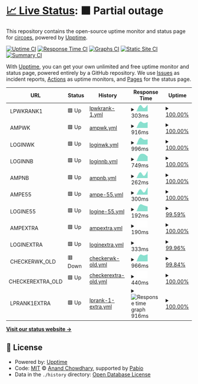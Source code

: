# [📈 Live Status](https://circoes.github.io/status-monitor): <!--live status--> **🟧 Partial outage**

This repository contains the open-source uptime monitor and status page for [circoes](https://circoes.github.io/status-monitor), powered by [Upptime](https://github.com/upptime/upptime).

[![Uptime CI](https://github.com/circoes/status-monitor/workflows/Uptime%20CI/badge.svg)](https://github.com/circoes/status-monitor/actions?query=workflow%3A%22Uptime+CI%22)
[![Response Time CI](https://github.com/circoes/status-monitor/workflows/Response%20Time%20CI/badge.svg)](https://github.com/circoes/status-monitor/actions?query=workflow%3A%22Response+Time+CI%22)
[![Graphs CI](https://github.com/circoes/status-monitor/workflows/Graphs%20CI/badge.svg)](https://github.com/circoes/status-monitor/actions?query=workflow%3A%22Graphs+CI%22)
[![Static Site CI](https://github.com/circoes/status-monitor/workflows/Static%20Site%20CI/badge.svg)](https://github.com/circoes/status-monitor/actions?query=workflow%3A%22Static+Site+CI%22)
[![Summary CI](https://github.com/circoes/status-monitor/workflows/Summary%20CI/badge.svg)](https://github.com/circoes/status-monitor/actions?query=workflow%3A%22Summary+CI%22)

With [Upptime](https://upptime.js.org), you can get your own unlimited and free uptime monitor and status page, powered entirely by a GitHub repository. We use [Issues](https://github.com/circoes/status-monitor/issues) as incident reports, [Actions](https://github.com/circoes/status-monitor/actions) as uptime monitors, and [Pages](https://circoes.github.io/status-monitor) for the status page.

<!--start: status pages-->
<!-- This summary is generated by Upptime (https://github.com/upptime/upptime) -->
<!-- Do not edit this manually, your changes will be overwritten -->
<!-- prettier-ignore -->
| URL | Status | History | Response Time | Uptime |
| --- | ------ | ------- | ------------- | ------ |
| <img alt="" src="https://icons.duckduckgo.com/ip3/null.ico" height="13"> LPWKRANK1 | 🟩 Up | [lpwkrank-1.yml](https://github.com/circoes/status-monitor/commits/HEAD/history/lpwkrank-1.yml) | <details><summary><img alt="Response time graph" src="./graphs/lpwkrank-1/response-time-week.png" height="20"> 303ms</summary><br><a href="https://circoes.github.io/status-monitor/history/lpwkrank-1"><img alt="Response time 303" src="https://img.shields.io/endpoint?url=https%3A%2F%2Fraw.githubusercontent.com%2Fcircoes%2Fstatus-monitor%2FHEAD%2Fapi%2Flpwkrank-1%2Fresponse-time.json"></a><br><a href="https://circoes.github.io/status-monitor/history/lpwkrank-1"><img alt="24-hour response time 393" src="https://img.shields.io/endpoint?url=https%3A%2F%2Fraw.githubusercontent.com%2Fcircoes%2Fstatus-monitor%2FHEAD%2Fapi%2Flpwkrank-1%2Fresponse-time-day.json"></a><br><a href="https://circoes.github.io/status-monitor/history/lpwkrank-1"><img alt="7-day response time 303" src="https://img.shields.io/endpoint?url=https%3A%2F%2Fraw.githubusercontent.com%2Fcircoes%2Fstatus-monitor%2FHEAD%2Fapi%2Flpwkrank-1%2Fresponse-time-week.json"></a><br><a href="https://circoes.github.io/status-monitor/history/lpwkrank-1"><img alt="30-day response time 303" src="https://img.shields.io/endpoint?url=https%3A%2F%2Fraw.githubusercontent.com%2Fcircoes%2Fstatus-monitor%2FHEAD%2Fapi%2Flpwkrank-1%2Fresponse-time-month.json"></a><br><a href="https://circoes.github.io/status-monitor/history/lpwkrank-1"><img alt="1-year response time 303" src="https://img.shields.io/endpoint?url=https%3A%2F%2Fraw.githubusercontent.com%2Fcircoes%2Fstatus-monitor%2FHEAD%2Fapi%2Flpwkrank-1%2Fresponse-time-year.json"></a></details> | <details><summary><a href="https://circoes.github.io/status-monitor/history/lpwkrank-1">100.00%</a></summary><a href="https://circoes.github.io/status-monitor/history/lpwkrank-1"><img alt="All-time uptime 100.00%" src="https://img.shields.io/endpoint?url=https%3A%2F%2Fraw.githubusercontent.com%2Fcircoes%2Fstatus-monitor%2FHEAD%2Fapi%2Flpwkrank-1%2Fuptime.json"></a><br><a href="https://circoes.github.io/status-monitor/history/lpwkrank-1"><img alt="24-hour uptime 100.00%" src="https://img.shields.io/endpoint?url=https%3A%2F%2Fraw.githubusercontent.com%2Fcircoes%2Fstatus-monitor%2FHEAD%2Fapi%2Flpwkrank-1%2Fuptime-day.json"></a><br><a href="https://circoes.github.io/status-monitor/history/lpwkrank-1"><img alt="7-day uptime 100.00%" src="https://img.shields.io/endpoint?url=https%3A%2F%2Fraw.githubusercontent.com%2Fcircoes%2Fstatus-monitor%2FHEAD%2Fapi%2Flpwkrank-1%2Fuptime-week.json"></a><br><a href="https://circoes.github.io/status-monitor/history/lpwkrank-1"><img alt="30-day uptime 100.00%" src="https://img.shields.io/endpoint?url=https%3A%2F%2Fraw.githubusercontent.com%2Fcircoes%2Fstatus-monitor%2FHEAD%2Fapi%2Flpwkrank-1%2Fuptime-month.json"></a><br><a href="https://circoes.github.io/status-monitor/history/lpwkrank-1"><img alt="1-year uptime 100.00%" src="https://img.shields.io/endpoint?url=https%3A%2F%2Fraw.githubusercontent.com%2Fcircoes%2Fstatus-monitor%2FHEAD%2Fapi%2Flpwkrank-1%2Fuptime-year.json"></a></details>
| <img alt="" src="https://icons.duckduckgo.com/ip3/null.ico" height="13"> AMPWK | 🟩 Up | [ampwk.yml](https://github.com/circoes/status-monitor/commits/HEAD/history/ampwk.yml) | <details><summary><img alt="Response time graph" src="./graphs/ampwk/response-time-week.png" height="20"> 916ms</summary><br><a href="https://circoes.github.io/status-monitor/history/ampwk"><img alt="Response time 916" src="https://img.shields.io/endpoint?url=https%3A%2F%2Fraw.githubusercontent.com%2Fcircoes%2Fstatus-monitor%2FHEAD%2Fapi%2Fampwk%2Fresponse-time.json"></a><br><a href="https://circoes.github.io/status-monitor/history/ampwk"><img alt="24-hour response time 1077" src="https://img.shields.io/endpoint?url=https%3A%2F%2Fraw.githubusercontent.com%2Fcircoes%2Fstatus-monitor%2FHEAD%2Fapi%2Fampwk%2Fresponse-time-day.json"></a><br><a href="https://circoes.github.io/status-monitor/history/ampwk"><img alt="7-day response time 916" src="https://img.shields.io/endpoint?url=https%3A%2F%2Fraw.githubusercontent.com%2Fcircoes%2Fstatus-monitor%2FHEAD%2Fapi%2Fampwk%2Fresponse-time-week.json"></a><br><a href="https://circoes.github.io/status-monitor/history/ampwk"><img alt="30-day response time 916" src="https://img.shields.io/endpoint?url=https%3A%2F%2Fraw.githubusercontent.com%2Fcircoes%2Fstatus-monitor%2FHEAD%2Fapi%2Fampwk%2Fresponse-time-month.json"></a><br><a href="https://circoes.github.io/status-monitor/history/ampwk"><img alt="1-year response time 916" src="https://img.shields.io/endpoint?url=https%3A%2F%2Fraw.githubusercontent.com%2Fcircoes%2Fstatus-monitor%2FHEAD%2Fapi%2Fampwk%2Fresponse-time-year.json"></a></details> | <details><summary><a href="https://circoes.github.io/status-monitor/history/ampwk">100.00%</a></summary><a href="https://circoes.github.io/status-monitor/history/ampwk"><img alt="All-time uptime 100.00%" src="https://img.shields.io/endpoint?url=https%3A%2F%2Fraw.githubusercontent.com%2Fcircoes%2Fstatus-monitor%2FHEAD%2Fapi%2Fampwk%2Fuptime.json"></a><br><a href="https://circoes.github.io/status-monitor/history/ampwk"><img alt="24-hour uptime 100.00%" src="https://img.shields.io/endpoint?url=https%3A%2F%2Fraw.githubusercontent.com%2Fcircoes%2Fstatus-monitor%2FHEAD%2Fapi%2Fampwk%2Fuptime-day.json"></a><br><a href="https://circoes.github.io/status-monitor/history/ampwk"><img alt="7-day uptime 100.00%" src="https://img.shields.io/endpoint?url=https%3A%2F%2Fraw.githubusercontent.com%2Fcircoes%2Fstatus-monitor%2FHEAD%2Fapi%2Fampwk%2Fuptime-week.json"></a><br><a href="https://circoes.github.io/status-monitor/history/ampwk"><img alt="30-day uptime 100.00%" src="https://img.shields.io/endpoint?url=https%3A%2F%2Fraw.githubusercontent.com%2Fcircoes%2Fstatus-monitor%2FHEAD%2Fapi%2Fampwk%2Fuptime-month.json"></a><br><a href="https://circoes.github.io/status-monitor/history/ampwk"><img alt="1-year uptime 100.00%" src="https://img.shields.io/endpoint?url=https%3A%2F%2Fraw.githubusercontent.com%2Fcircoes%2Fstatus-monitor%2FHEAD%2Fapi%2Fampwk%2Fuptime-year.json"></a></details>
| <img alt="" src="https://icons.duckduckgo.com/ip3/null.ico" height="13"> LOGINWK | 🟩 Up | [loginwk.yml](https://github.com/circoes/status-monitor/commits/HEAD/history/loginwk.yml) | <details><summary><img alt="Response time graph" src="./graphs/loginwk/response-time-week.png" height="20"> 996ms</summary><br><a href="https://circoes.github.io/status-monitor/history/loginwk"><img alt="Response time 996" src="https://img.shields.io/endpoint?url=https%3A%2F%2Fraw.githubusercontent.com%2Fcircoes%2Fstatus-monitor%2FHEAD%2Fapi%2Floginwk%2Fresponse-time.json"></a><br><a href="https://circoes.github.io/status-monitor/history/loginwk"><img alt="24-hour response time 981" src="https://img.shields.io/endpoint?url=https%3A%2F%2Fraw.githubusercontent.com%2Fcircoes%2Fstatus-monitor%2FHEAD%2Fapi%2Floginwk%2Fresponse-time-day.json"></a><br><a href="https://circoes.github.io/status-monitor/history/loginwk"><img alt="7-day response time 996" src="https://img.shields.io/endpoint?url=https%3A%2F%2Fraw.githubusercontent.com%2Fcircoes%2Fstatus-monitor%2FHEAD%2Fapi%2Floginwk%2Fresponse-time-week.json"></a><br><a href="https://circoes.github.io/status-monitor/history/loginwk"><img alt="30-day response time 996" src="https://img.shields.io/endpoint?url=https%3A%2F%2Fraw.githubusercontent.com%2Fcircoes%2Fstatus-monitor%2FHEAD%2Fapi%2Floginwk%2Fresponse-time-month.json"></a><br><a href="https://circoes.github.io/status-monitor/history/loginwk"><img alt="1-year response time 996" src="https://img.shields.io/endpoint?url=https%3A%2F%2Fraw.githubusercontent.com%2Fcircoes%2Fstatus-monitor%2FHEAD%2Fapi%2Floginwk%2Fresponse-time-year.json"></a></details> | <details><summary><a href="https://circoes.github.io/status-monitor/history/loginwk">100.00%</a></summary><a href="https://circoes.github.io/status-monitor/history/loginwk"><img alt="All-time uptime 100.00%" src="https://img.shields.io/endpoint?url=https%3A%2F%2Fraw.githubusercontent.com%2Fcircoes%2Fstatus-monitor%2FHEAD%2Fapi%2Floginwk%2Fuptime.json"></a><br><a href="https://circoes.github.io/status-monitor/history/loginwk"><img alt="24-hour uptime 100.00%" src="https://img.shields.io/endpoint?url=https%3A%2F%2Fraw.githubusercontent.com%2Fcircoes%2Fstatus-monitor%2FHEAD%2Fapi%2Floginwk%2Fuptime-day.json"></a><br><a href="https://circoes.github.io/status-monitor/history/loginwk"><img alt="7-day uptime 100.00%" src="https://img.shields.io/endpoint?url=https%3A%2F%2Fraw.githubusercontent.com%2Fcircoes%2Fstatus-monitor%2FHEAD%2Fapi%2Floginwk%2Fuptime-week.json"></a><br><a href="https://circoes.github.io/status-monitor/history/loginwk"><img alt="30-day uptime 100.00%" src="https://img.shields.io/endpoint?url=https%3A%2F%2Fraw.githubusercontent.com%2Fcircoes%2Fstatus-monitor%2FHEAD%2Fapi%2Floginwk%2Fuptime-month.json"></a><br><a href="https://circoes.github.io/status-monitor/history/loginwk"><img alt="1-year uptime 100.00%" src="https://img.shields.io/endpoint?url=https%3A%2F%2Fraw.githubusercontent.com%2Fcircoes%2Fstatus-monitor%2FHEAD%2Fapi%2Floginwk%2Fuptime-year.json"></a></details>
| <img alt="" src="https://icons.duckduckgo.com/ip3/null.ico" height="13"> LOGINNB | 🟩 Up | [loginnb.yml](https://github.com/circoes/status-monitor/commits/HEAD/history/loginnb.yml) | <details><summary><img alt="Response time graph" src="./graphs/loginnb/response-time-week.png" height="20"> 749ms</summary><br><a href="https://circoes.github.io/status-monitor/history/loginnb"><img alt="Response time 749" src="https://img.shields.io/endpoint?url=https%3A%2F%2Fraw.githubusercontent.com%2Fcircoes%2Fstatus-monitor%2FHEAD%2Fapi%2Floginnb%2Fresponse-time.json"></a><br><a href="https://circoes.github.io/status-monitor/history/loginnb"><img alt="24-hour response time 892" src="https://img.shields.io/endpoint?url=https%3A%2F%2Fraw.githubusercontent.com%2Fcircoes%2Fstatus-monitor%2FHEAD%2Fapi%2Floginnb%2Fresponse-time-day.json"></a><br><a href="https://circoes.github.io/status-monitor/history/loginnb"><img alt="7-day response time 749" src="https://img.shields.io/endpoint?url=https%3A%2F%2Fraw.githubusercontent.com%2Fcircoes%2Fstatus-monitor%2FHEAD%2Fapi%2Floginnb%2Fresponse-time-week.json"></a><br><a href="https://circoes.github.io/status-monitor/history/loginnb"><img alt="30-day response time 749" src="https://img.shields.io/endpoint?url=https%3A%2F%2Fraw.githubusercontent.com%2Fcircoes%2Fstatus-monitor%2FHEAD%2Fapi%2Floginnb%2Fresponse-time-month.json"></a><br><a href="https://circoes.github.io/status-monitor/history/loginnb"><img alt="1-year response time 749" src="https://img.shields.io/endpoint?url=https%3A%2F%2Fraw.githubusercontent.com%2Fcircoes%2Fstatus-monitor%2FHEAD%2Fapi%2Floginnb%2Fresponse-time-year.json"></a></details> | <details><summary><a href="https://circoes.github.io/status-monitor/history/loginnb">100.00%</a></summary><a href="https://circoes.github.io/status-monitor/history/loginnb"><img alt="All-time uptime 100.00%" src="https://img.shields.io/endpoint?url=https%3A%2F%2Fraw.githubusercontent.com%2Fcircoes%2Fstatus-monitor%2FHEAD%2Fapi%2Floginnb%2Fuptime.json"></a><br><a href="https://circoes.github.io/status-monitor/history/loginnb"><img alt="24-hour uptime 100.00%" src="https://img.shields.io/endpoint?url=https%3A%2F%2Fraw.githubusercontent.com%2Fcircoes%2Fstatus-monitor%2FHEAD%2Fapi%2Floginnb%2Fuptime-day.json"></a><br><a href="https://circoes.github.io/status-monitor/history/loginnb"><img alt="7-day uptime 100.00%" src="https://img.shields.io/endpoint?url=https%3A%2F%2Fraw.githubusercontent.com%2Fcircoes%2Fstatus-monitor%2FHEAD%2Fapi%2Floginnb%2Fuptime-week.json"></a><br><a href="https://circoes.github.io/status-monitor/history/loginnb"><img alt="30-day uptime 100.00%" src="https://img.shields.io/endpoint?url=https%3A%2F%2Fraw.githubusercontent.com%2Fcircoes%2Fstatus-monitor%2FHEAD%2Fapi%2Floginnb%2Fuptime-month.json"></a><br><a href="https://circoes.github.io/status-monitor/history/loginnb"><img alt="1-year uptime 100.00%" src="https://img.shields.io/endpoint?url=https%3A%2F%2Fraw.githubusercontent.com%2Fcircoes%2Fstatus-monitor%2FHEAD%2Fapi%2Floginnb%2Fuptime-year.json"></a></details>
| <img alt="" src="https://icons.duckduckgo.com/ip3/null.ico" height="13"> AMPNB | 🟩 Up | [ampnb.yml](https://github.com/circoes/status-monitor/commits/HEAD/history/ampnb.yml) | <details><summary><img alt="Response time graph" src="./graphs/ampnb/response-time-week.png" height="20"> 262ms</summary><br><a href="https://circoes.github.io/status-monitor/history/ampnb"><img alt="Response time 262" src="https://img.shields.io/endpoint?url=https%3A%2F%2Fraw.githubusercontent.com%2Fcircoes%2Fstatus-monitor%2FHEAD%2Fapi%2Fampnb%2Fresponse-time.json"></a><br><a href="https://circoes.github.io/status-monitor/history/ampnb"><img alt="24-hour response time 323" src="https://img.shields.io/endpoint?url=https%3A%2F%2Fraw.githubusercontent.com%2Fcircoes%2Fstatus-monitor%2FHEAD%2Fapi%2Fampnb%2Fresponse-time-day.json"></a><br><a href="https://circoes.github.io/status-monitor/history/ampnb"><img alt="7-day response time 262" src="https://img.shields.io/endpoint?url=https%3A%2F%2Fraw.githubusercontent.com%2Fcircoes%2Fstatus-monitor%2FHEAD%2Fapi%2Fampnb%2Fresponse-time-week.json"></a><br><a href="https://circoes.github.io/status-monitor/history/ampnb"><img alt="30-day response time 262" src="https://img.shields.io/endpoint?url=https%3A%2F%2Fraw.githubusercontent.com%2Fcircoes%2Fstatus-monitor%2FHEAD%2Fapi%2Fampnb%2Fresponse-time-month.json"></a><br><a href="https://circoes.github.io/status-monitor/history/ampnb"><img alt="1-year response time 262" src="https://img.shields.io/endpoint?url=https%3A%2F%2Fraw.githubusercontent.com%2Fcircoes%2Fstatus-monitor%2FHEAD%2Fapi%2Fampnb%2Fresponse-time-year.json"></a></details> | <details><summary><a href="https://circoes.github.io/status-monitor/history/ampnb">100.00%</a></summary><a href="https://circoes.github.io/status-monitor/history/ampnb"><img alt="All-time uptime 100.00%" src="https://img.shields.io/endpoint?url=https%3A%2F%2Fraw.githubusercontent.com%2Fcircoes%2Fstatus-monitor%2FHEAD%2Fapi%2Fampnb%2Fuptime.json"></a><br><a href="https://circoes.github.io/status-monitor/history/ampnb"><img alt="24-hour uptime 100.00%" src="https://img.shields.io/endpoint?url=https%3A%2F%2Fraw.githubusercontent.com%2Fcircoes%2Fstatus-monitor%2FHEAD%2Fapi%2Fampnb%2Fuptime-day.json"></a><br><a href="https://circoes.github.io/status-monitor/history/ampnb"><img alt="7-day uptime 100.00%" src="https://img.shields.io/endpoint?url=https%3A%2F%2Fraw.githubusercontent.com%2Fcircoes%2Fstatus-monitor%2FHEAD%2Fapi%2Fampnb%2Fuptime-week.json"></a><br><a href="https://circoes.github.io/status-monitor/history/ampnb"><img alt="30-day uptime 100.00%" src="https://img.shields.io/endpoint?url=https%3A%2F%2Fraw.githubusercontent.com%2Fcircoes%2Fstatus-monitor%2FHEAD%2Fapi%2Fampnb%2Fuptime-month.json"></a><br><a href="https://circoes.github.io/status-monitor/history/ampnb"><img alt="1-year uptime 100.00%" src="https://img.shields.io/endpoint?url=https%3A%2F%2Fraw.githubusercontent.com%2Fcircoes%2Fstatus-monitor%2FHEAD%2Fapi%2Fampnb%2Fuptime-year.json"></a></details>
| <img alt="" src="https://icons.duckduckgo.com/ip3/null.ico" height="13"> AMPE55 | 🟩 Up | [ampe-55.yml](https://github.com/circoes/status-monitor/commits/HEAD/history/ampe-55.yml) | <details><summary><img alt="Response time graph" src="./graphs/ampe-55/response-time-week.png" height="20"> 300ms</summary><br><a href="https://circoes.github.io/status-monitor/history/ampe-55"><img alt="Response time 300" src="https://img.shields.io/endpoint?url=https%3A%2F%2Fraw.githubusercontent.com%2Fcircoes%2Fstatus-monitor%2FHEAD%2Fapi%2Fampe-55%2Fresponse-time.json"></a><br><a href="https://circoes.github.io/status-monitor/history/ampe-55"><img alt="24-hour response time 396" src="https://img.shields.io/endpoint?url=https%3A%2F%2Fraw.githubusercontent.com%2Fcircoes%2Fstatus-monitor%2FHEAD%2Fapi%2Fampe-55%2Fresponse-time-day.json"></a><br><a href="https://circoes.github.io/status-monitor/history/ampe-55"><img alt="7-day response time 300" src="https://img.shields.io/endpoint?url=https%3A%2F%2Fraw.githubusercontent.com%2Fcircoes%2Fstatus-monitor%2FHEAD%2Fapi%2Fampe-55%2Fresponse-time-week.json"></a><br><a href="https://circoes.github.io/status-monitor/history/ampe-55"><img alt="30-day response time 300" src="https://img.shields.io/endpoint?url=https%3A%2F%2Fraw.githubusercontent.com%2Fcircoes%2Fstatus-monitor%2FHEAD%2Fapi%2Fampe-55%2Fresponse-time-month.json"></a><br><a href="https://circoes.github.io/status-monitor/history/ampe-55"><img alt="1-year response time 300" src="https://img.shields.io/endpoint?url=https%3A%2F%2Fraw.githubusercontent.com%2Fcircoes%2Fstatus-monitor%2FHEAD%2Fapi%2Fampe-55%2Fresponse-time-year.json"></a></details> | <details><summary><a href="https://circoes.github.io/status-monitor/history/ampe-55">100.00%</a></summary><a href="https://circoes.github.io/status-monitor/history/ampe-55"><img alt="All-time uptime 100.00%" src="https://img.shields.io/endpoint?url=https%3A%2F%2Fraw.githubusercontent.com%2Fcircoes%2Fstatus-monitor%2FHEAD%2Fapi%2Fampe-55%2Fuptime.json"></a><br><a href="https://circoes.github.io/status-monitor/history/ampe-55"><img alt="24-hour uptime 100.00%" src="https://img.shields.io/endpoint?url=https%3A%2F%2Fraw.githubusercontent.com%2Fcircoes%2Fstatus-monitor%2FHEAD%2Fapi%2Fampe-55%2Fuptime-day.json"></a><br><a href="https://circoes.github.io/status-monitor/history/ampe-55"><img alt="7-day uptime 100.00%" src="https://img.shields.io/endpoint?url=https%3A%2F%2Fraw.githubusercontent.com%2Fcircoes%2Fstatus-monitor%2FHEAD%2Fapi%2Fampe-55%2Fuptime-week.json"></a><br><a href="https://circoes.github.io/status-monitor/history/ampe-55"><img alt="30-day uptime 100.00%" src="https://img.shields.io/endpoint?url=https%3A%2F%2Fraw.githubusercontent.com%2Fcircoes%2Fstatus-monitor%2FHEAD%2Fapi%2Fampe-55%2Fuptime-month.json"></a><br><a href="https://circoes.github.io/status-monitor/history/ampe-55"><img alt="1-year uptime 100.00%" src="https://img.shields.io/endpoint?url=https%3A%2F%2Fraw.githubusercontent.com%2Fcircoes%2Fstatus-monitor%2FHEAD%2Fapi%2Fampe-55%2Fuptime-year.json"></a></details>
| <img alt="" src="https://icons.duckduckgo.com/ip3/null.ico" height="13"> LOGINE55 | 🟩 Up | [logine-55.yml](https://github.com/circoes/status-monitor/commits/HEAD/history/logine-55.yml) | <details><summary><img alt="Response time graph" src="./graphs/logine-55/response-time-week.png" height="20"> 192ms</summary><br><a href="https://circoes.github.io/status-monitor/history/logine-55"><img alt="Response time 192" src="https://img.shields.io/endpoint?url=https%3A%2F%2Fraw.githubusercontent.com%2Fcircoes%2Fstatus-monitor%2FHEAD%2Fapi%2Flogine-55%2Fresponse-time.json"></a><br><a href="https://circoes.github.io/status-monitor/history/logine-55"><img alt="24-hour response time 178" src="https://img.shields.io/endpoint?url=https%3A%2F%2Fraw.githubusercontent.com%2Fcircoes%2Fstatus-monitor%2FHEAD%2Fapi%2Flogine-55%2Fresponse-time-day.json"></a><br><a href="https://circoes.github.io/status-monitor/history/logine-55"><img alt="7-day response time 192" src="https://img.shields.io/endpoint?url=https%3A%2F%2Fraw.githubusercontent.com%2Fcircoes%2Fstatus-monitor%2FHEAD%2Fapi%2Flogine-55%2Fresponse-time-week.json"></a><br><a href="https://circoes.github.io/status-monitor/history/logine-55"><img alt="30-day response time 192" src="https://img.shields.io/endpoint?url=https%3A%2F%2Fraw.githubusercontent.com%2Fcircoes%2Fstatus-monitor%2FHEAD%2Fapi%2Flogine-55%2Fresponse-time-month.json"></a><br><a href="https://circoes.github.io/status-monitor/history/logine-55"><img alt="1-year response time 192" src="https://img.shields.io/endpoint?url=https%3A%2F%2Fraw.githubusercontent.com%2Fcircoes%2Fstatus-monitor%2FHEAD%2Fapi%2Flogine-55%2Fresponse-time-year.json"></a></details> | <details><summary><a href="https://circoes.github.io/status-monitor/history/logine-55">99.59%</a></summary><a href="https://circoes.github.io/status-monitor/history/logine-55"><img alt="All-time uptime 99.59%" src="https://img.shields.io/endpoint?url=https%3A%2F%2Fraw.githubusercontent.com%2Fcircoes%2Fstatus-monitor%2FHEAD%2Fapi%2Flogine-55%2Fuptime.json"></a><br><a href="https://circoes.github.io/status-monitor/history/logine-55"><img alt="24-hour uptime 100.00%" src="https://img.shields.io/endpoint?url=https%3A%2F%2Fraw.githubusercontent.com%2Fcircoes%2Fstatus-monitor%2FHEAD%2Fapi%2Flogine-55%2Fuptime-day.json"></a><br><a href="https://circoes.github.io/status-monitor/history/logine-55"><img alt="7-day uptime 99.59%" src="https://img.shields.io/endpoint?url=https%3A%2F%2Fraw.githubusercontent.com%2Fcircoes%2Fstatus-monitor%2FHEAD%2Fapi%2Flogine-55%2Fuptime-week.json"></a><br><a href="https://circoes.github.io/status-monitor/history/logine-55"><img alt="30-day uptime 99.59%" src="https://img.shields.io/endpoint?url=https%3A%2F%2Fraw.githubusercontent.com%2Fcircoes%2Fstatus-monitor%2FHEAD%2Fapi%2Flogine-55%2Fuptime-month.json"></a><br><a href="https://circoes.github.io/status-monitor/history/logine-55"><img alt="1-year uptime 99.59%" src="https://img.shields.io/endpoint?url=https%3A%2F%2Fraw.githubusercontent.com%2Fcircoes%2Fstatus-monitor%2FHEAD%2Fapi%2Flogine-55%2Fuptime-year.json"></a></details>
| <img alt="" src="https://icons.duckduckgo.com/ip3/null.ico" height="13"> AMPEXTRA | 🟩 Up | [ampextra.yml](https://github.com/circoes/status-monitor/commits/HEAD/history/ampextra.yml) | <details><summary><img alt="Response time graph" src="./graphs/ampextra/response-time-week.png" height="20"> 190ms</summary><br><a href="https://circoes.github.io/status-monitor/history/ampextra"><img alt="Response time 190" src="https://img.shields.io/endpoint?url=https%3A%2F%2Fraw.githubusercontent.com%2Fcircoes%2Fstatus-monitor%2FHEAD%2Fapi%2Fampextra%2Fresponse-time.json"></a><br><a href="https://circoes.github.io/status-monitor/history/ampextra"><img alt="24-hour response time 146" src="https://img.shields.io/endpoint?url=https%3A%2F%2Fraw.githubusercontent.com%2Fcircoes%2Fstatus-monitor%2FHEAD%2Fapi%2Fampextra%2Fresponse-time-day.json"></a><br><a href="https://circoes.github.io/status-monitor/history/ampextra"><img alt="7-day response time 190" src="https://img.shields.io/endpoint?url=https%3A%2F%2Fraw.githubusercontent.com%2Fcircoes%2Fstatus-monitor%2FHEAD%2Fapi%2Fampextra%2Fresponse-time-week.json"></a><br><a href="https://circoes.github.io/status-monitor/history/ampextra"><img alt="30-day response time 190" src="https://img.shields.io/endpoint?url=https%3A%2F%2Fraw.githubusercontent.com%2Fcircoes%2Fstatus-monitor%2FHEAD%2Fapi%2Fampextra%2Fresponse-time-month.json"></a><br><a href="https://circoes.github.io/status-monitor/history/ampextra"><img alt="1-year response time 190" src="https://img.shields.io/endpoint?url=https%3A%2F%2Fraw.githubusercontent.com%2Fcircoes%2Fstatus-monitor%2FHEAD%2Fapi%2Fampextra%2Fresponse-time-year.json"></a></details> | <details><summary><a href="https://circoes.github.io/status-monitor/history/ampextra">100.00%</a></summary><a href="https://circoes.github.io/status-monitor/history/ampextra"><img alt="All-time uptime 100.00%" src="https://img.shields.io/endpoint?url=https%3A%2F%2Fraw.githubusercontent.com%2Fcircoes%2Fstatus-monitor%2FHEAD%2Fapi%2Fampextra%2Fuptime.json"></a><br><a href="https://circoes.github.io/status-monitor/history/ampextra"><img alt="24-hour uptime 100.00%" src="https://img.shields.io/endpoint?url=https%3A%2F%2Fraw.githubusercontent.com%2Fcircoes%2Fstatus-monitor%2FHEAD%2Fapi%2Fampextra%2Fuptime-day.json"></a><br><a href="https://circoes.github.io/status-monitor/history/ampextra"><img alt="7-day uptime 100.00%" src="https://img.shields.io/endpoint?url=https%3A%2F%2Fraw.githubusercontent.com%2Fcircoes%2Fstatus-monitor%2FHEAD%2Fapi%2Fampextra%2Fuptime-week.json"></a><br><a href="https://circoes.github.io/status-monitor/history/ampextra"><img alt="30-day uptime 100.00%" src="https://img.shields.io/endpoint?url=https%3A%2F%2Fraw.githubusercontent.com%2Fcircoes%2Fstatus-monitor%2FHEAD%2Fapi%2Fampextra%2Fuptime-month.json"></a><br><a href="https://circoes.github.io/status-monitor/history/ampextra"><img alt="1-year uptime 100.00%" src="https://img.shields.io/endpoint?url=https%3A%2F%2Fraw.githubusercontent.com%2Fcircoes%2Fstatus-monitor%2FHEAD%2Fapi%2Fampextra%2Fuptime-year.json"></a></details>
| <img alt="" src="https://icons.duckduckgo.com/ip3/null.ico" height="13"> LOGINEXTRA | 🟩 Up | [loginextra.yml](https://github.com/circoes/status-monitor/commits/HEAD/history/loginextra.yml) | <details><summary><img alt="Response time graph" src="./graphs/loginextra/response-time-week.png" height="20"> 333ms</summary><br><a href="https://circoes.github.io/status-monitor/history/loginextra"><img alt="Response time 333" src="https://img.shields.io/endpoint?url=https%3A%2F%2Fraw.githubusercontent.com%2Fcircoes%2Fstatus-monitor%2FHEAD%2Fapi%2Floginextra%2Fresponse-time.json"></a><br><a href="https://circoes.github.io/status-monitor/history/loginextra"><img alt="24-hour response time 376" src="https://img.shields.io/endpoint?url=https%3A%2F%2Fraw.githubusercontent.com%2Fcircoes%2Fstatus-monitor%2FHEAD%2Fapi%2Floginextra%2Fresponse-time-day.json"></a><br><a href="https://circoes.github.io/status-monitor/history/loginextra"><img alt="7-day response time 333" src="https://img.shields.io/endpoint?url=https%3A%2F%2Fraw.githubusercontent.com%2Fcircoes%2Fstatus-monitor%2FHEAD%2Fapi%2Floginextra%2Fresponse-time-week.json"></a><br><a href="https://circoes.github.io/status-monitor/history/loginextra"><img alt="30-day response time 333" src="https://img.shields.io/endpoint?url=https%3A%2F%2Fraw.githubusercontent.com%2Fcircoes%2Fstatus-monitor%2FHEAD%2Fapi%2Floginextra%2Fresponse-time-month.json"></a><br><a href="https://circoes.github.io/status-monitor/history/loginextra"><img alt="1-year response time 333" src="https://img.shields.io/endpoint?url=https%3A%2F%2Fraw.githubusercontent.com%2Fcircoes%2Fstatus-monitor%2FHEAD%2Fapi%2Floginextra%2Fresponse-time-year.json"></a></details> | <details><summary><a href="https://circoes.github.io/status-monitor/history/loginextra">99.96%</a></summary><a href="https://circoes.github.io/status-monitor/history/loginextra"><img alt="All-time uptime 99.96%" src="https://img.shields.io/endpoint?url=https%3A%2F%2Fraw.githubusercontent.com%2Fcircoes%2Fstatus-monitor%2FHEAD%2Fapi%2Floginextra%2Fuptime.json"></a><br><a href="https://circoes.github.io/status-monitor/history/loginextra"><img alt="24-hour uptime 100.00%" src="https://img.shields.io/endpoint?url=https%3A%2F%2Fraw.githubusercontent.com%2Fcircoes%2Fstatus-monitor%2FHEAD%2Fapi%2Floginextra%2Fuptime-day.json"></a><br><a href="https://circoes.github.io/status-monitor/history/loginextra"><img alt="7-day uptime 99.96%" src="https://img.shields.io/endpoint?url=https%3A%2F%2Fraw.githubusercontent.com%2Fcircoes%2Fstatus-monitor%2FHEAD%2Fapi%2Floginextra%2Fuptime-week.json"></a><br><a href="https://circoes.github.io/status-monitor/history/loginextra"><img alt="30-day uptime 99.96%" src="https://img.shields.io/endpoint?url=https%3A%2F%2Fraw.githubusercontent.com%2Fcircoes%2Fstatus-monitor%2FHEAD%2Fapi%2Floginextra%2Fuptime-month.json"></a><br><a href="https://circoes.github.io/status-monitor/history/loginextra"><img alt="1-year uptime 99.96%" src="https://img.shields.io/endpoint?url=https%3A%2F%2Fraw.githubusercontent.com%2Fcircoes%2Fstatus-monitor%2FHEAD%2Fapi%2Floginextra%2Fuptime-year.json"></a></details>
| <img alt="" src="https://icons.duckduckgo.com/ip3/null.ico" height="13"> CHECKERWK_OLD | 🟥 Down | [checkerwk-old.yml](https://github.com/circoes/status-monitor/commits/HEAD/history/checkerwk-old.yml) | <details><summary><img alt="Response time graph" src="./graphs/checkerwk-old/response-time-week.png" height="20"> 966ms</summary><br><a href="https://circoes.github.io/status-monitor/history/checkerwk-old"><img alt="Response time 966" src="https://img.shields.io/endpoint?url=https%3A%2F%2Fraw.githubusercontent.com%2Fcircoes%2Fstatus-monitor%2FHEAD%2Fapi%2Fcheckerwk-old%2Fresponse-time.json"></a><br><a href="https://circoes.github.io/status-monitor/history/checkerwk-old"><img alt="24-hour response time 1252" src="https://img.shields.io/endpoint?url=https%3A%2F%2Fraw.githubusercontent.com%2Fcircoes%2Fstatus-monitor%2FHEAD%2Fapi%2Fcheckerwk-old%2Fresponse-time-day.json"></a><br><a href="https://circoes.github.io/status-monitor/history/checkerwk-old"><img alt="7-day response time 966" src="https://img.shields.io/endpoint?url=https%3A%2F%2Fraw.githubusercontent.com%2Fcircoes%2Fstatus-monitor%2FHEAD%2Fapi%2Fcheckerwk-old%2Fresponse-time-week.json"></a><br><a href="https://circoes.github.io/status-monitor/history/checkerwk-old"><img alt="30-day response time 966" src="https://img.shields.io/endpoint?url=https%3A%2F%2Fraw.githubusercontent.com%2Fcircoes%2Fstatus-monitor%2FHEAD%2Fapi%2Fcheckerwk-old%2Fresponse-time-month.json"></a><br><a href="https://circoes.github.io/status-monitor/history/checkerwk-old"><img alt="1-year response time 966" src="https://img.shields.io/endpoint?url=https%3A%2F%2Fraw.githubusercontent.com%2Fcircoes%2Fstatus-monitor%2FHEAD%2Fapi%2Fcheckerwk-old%2Fresponse-time-year.json"></a></details> | <details><summary><a href="https://circoes.github.io/status-monitor/history/checkerwk-old">99.84%</a></summary><a href="https://circoes.github.io/status-monitor/history/checkerwk-old"><img alt="All-time uptime 99.84%" src="https://img.shields.io/endpoint?url=https%3A%2F%2Fraw.githubusercontent.com%2Fcircoes%2Fstatus-monitor%2FHEAD%2Fapi%2Fcheckerwk-old%2Fuptime.json"></a><br><a href="https://circoes.github.io/status-monitor/history/checkerwk-old"><img alt="24-hour uptime 99.60%" src="https://img.shields.io/endpoint?url=https%3A%2F%2Fraw.githubusercontent.com%2Fcircoes%2Fstatus-monitor%2FHEAD%2Fapi%2Fcheckerwk-old%2Fuptime-day.json"></a><br><a href="https://circoes.github.io/status-monitor/history/checkerwk-old"><img alt="7-day uptime 99.84%" src="https://img.shields.io/endpoint?url=https%3A%2F%2Fraw.githubusercontent.com%2Fcircoes%2Fstatus-monitor%2FHEAD%2Fapi%2Fcheckerwk-old%2Fuptime-week.json"></a><br><a href="https://circoes.github.io/status-monitor/history/checkerwk-old"><img alt="30-day uptime 99.84%" src="https://img.shields.io/endpoint?url=https%3A%2F%2Fraw.githubusercontent.com%2Fcircoes%2Fstatus-monitor%2FHEAD%2Fapi%2Fcheckerwk-old%2Fuptime-month.json"></a><br><a href="https://circoes.github.io/status-monitor/history/checkerwk-old"><img alt="1-year uptime 99.84%" src="https://img.shields.io/endpoint?url=https%3A%2F%2Fraw.githubusercontent.com%2Fcircoes%2Fstatus-monitor%2FHEAD%2Fapi%2Fcheckerwk-old%2Fuptime-year.json"></a></details>
| <img alt="" src="https://icons.duckduckgo.com/ip3/null.ico" height="13"> CHECKEREXTRA_OLD | 🟩 Up | [checkerextra-old.yml](https://github.com/circoes/status-monitor/commits/HEAD/history/checkerextra-old.yml) | <details><summary><img alt="Response time graph" src="./graphs/checkerextra-old/response-time-week.png" height="20"> 440ms</summary><br><a href="https://circoes.github.io/status-monitor/history/checkerextra-old"><img alt="Response time 440" src="https://img.shields.io/endpoint?url=https%3A%2F%2Fraw.githubusercontent.com%2Fcircoes%2Fstatus-monitor%2FHEAD%2Fapi%2Fcheckerextra-old%2Fresponse-time.json"></a><br><a href="https://circoes.github.io/status-monitor/history/checkerextra-old"><img alt="24-hour response time 476" src="https://img.shields.io/endpoint?url=https%3A%2F%2Fraw.githubusercontent.com%2Fcircoes%2Fstatus-monitor%2FHEAD%2Fapi%2Fcheckerextra-old%2Fresponse-time-day.json"></a><br><a href="https://circoes.github.io/status-monitor/history/checkerextra-old"><img alt="7-day response time 440" src="https://img.shields.io/endpoint?url=https%3A%2F%2Fraw.githubusercontent.com%2Fcircoes%2Fstatus-monitor%2FHEAD%2Fapi%2Fcheckerextra-old%2Fresponse-time-week.json"></a><br><a href="https://circoes.github.io/status-monitor/history/checkerextra-old"><img alt="30-day response time 440" src="https://img.shields.io/endpoint?url=https%3A%2F%2Fraw.githubusercontent.com%2Fcircoes%2Fstatus-monitor%2FHEAD%2Fapi%2Fcheckerextra-old%2Fresponse-time-month.json"></a><br><a href="https://circoes.github.io/status-monitor/history/checkerextra-old"><img alt="1-year response time 440" src="https://img.shields.io/endpoint?url=https%3A%2F%2Fraw.githubusercontent.com%2Fcircoes%2Fstatus-monitor%2FHEAD%2Fapi%2Fcheckerextra-old%2Fresponse-time-year.json"></a></details> | <details><summary><a href="https://circoes.github.io/status-monitor/history/checkerextra-old">100.00%</a></summary><a href="https://circoes.github.io/status-monitor/history/checkerextra-old"><img alt="All-time uptime 100.00%" src="https://img.shields.io/endpoint?url=https%3A%2F%2Fraw.githubusercontent.com%2Fcircoes%2Fstatus-monitor%2FHEAD%2Fapi%2Fcheckerextra-old%2Fuptime.json"></a><br><a href="https://circoes.github.io/status-monitor/history/checkerextra-old"><img alt="24-hour uptime 100.00%" src="https://img.shields.io/endpoint?url=https%3A%2F%2Fraw.githubusercontent.com%2Fcircoes%2Fstatus-monitor%2FHEAD%2Fapi%2Fcheckerextra-old%2Fuptime-day.json"></a><br><a href="https://circoes.github.io/status-monitor/history/checkerextra-old"><img alt="7-day uptime 100.00%" src="https://img.shields.io/endpoint?url=https%3A%2F%2Fraw.githubusercontent.com%2Fcircoes%2Fstatus-monitor%2FHEAD%2Fapi%2Fcheckerextra-old%2Fuptime-week.json"></a><br><a href="https://circoes.github.io/status-monitor/history/checkerextra-old"><img alt="30-day uptime 100.00%" src="https://img.shields.io/endpoint?url=https%3A%2F%2Fraw.githubusercontent.com%2Fcircoes%2Fstatus-monitor%2FHEAD%2Fapi%2Fcheckerextra-old%2Fuptime-month.json"></a><br><a href="https://circoes.github.io/status-monitor/history/checkerextra-old"><img alt="1-year uptime 100.00%" src="https://img.shields.io/endpoint?url=https%3A%2F%2Fraw.githubusercontent.com%2Fcircoes%2Fstatus-monitor%2FHEAD%2Fapi%2Fcheckerextra-old%2Fuptime-year.json"></a></details>
| <img alt="" src="https://icons.duckduckgo.com/ip3/null.ico" height="13"> LPRANK1EXTRA | 🟩 Up | [lprank-1-extra.yml](https://github.com/circoes/status-monitor/commits/HEAD/history/lprank-1-extra.yml) | <details><summary><img alt="Response time graph" src="./graphs/lprank-1-extra/response-time-week.png" height="20"> 916ms</summary><br><a href="https://circoes.github.io/status-monitor/history/lprank-1-extra"><img alt="Response time 916" src="https://img.shields.io/endpoint?url=https%3A%2F%2Fraw.githubusercontent.com%2Fcircoes%2Fstatus-monitor%2FHEAD%2Fapi%2Flprank-1-extra%2Fresponse-time.json"></a><br><a href="https://circoes.github.io/status-monitor/history/lprank-1-extra"><img alt="24-hour response time 821" src="https://img.shields.io/endpoint?url=https%3A%2F%2Fraw.githubusercontent.com%2Fcircoes%2Fstatus-monitor%2FHEAD%2Fapi%2Flprank-1-extra%2Fresponse-time-day.json"></a><br><a href="https://circoes.github.io/status-monitor/history/lprank-1-extra"><img alt="7-day response time 916" src="https://img.shields.io/endpoint?url=https%3A%2F%2Fraw.githubusercontent.com%2Fcircoes%2Fstatus-monitor%2FHEAD%2Fapi%2Flprank-1-extra%2Fresponse-time-week.json"></a><br><a href="https://circoes.github.io/status-monitor/history/lprank-1-extra"><img alt="30-day response time 916" src="https://img.shields.io/endpoint?url=https%3A%2F%2Fraw.githubusercontent.com%2Fcircoes%2Fstatus-monitor%2FHEAD%2Fapi%2Flprank-1-extra%2Fresponse-time-month.json"></a><br><a href="https://circoes.github.io/status-monitor/history/lprank-1-extra"><img alt="1-year response time 916" src="https://img.shields.io/endpoint?url=https%3A%2F%2Fraw.githubusercontent.com%2Fcircoes%2Fstatus-monitor%2FHEAD%2Fapi%2Flprank-1-extra%2Fresponse-time-year.json"></a></details> | <details><summary><a href="https://circoes.github.io/status-monitor/history/lprank-1-extra">100.00%</a></summary><a href="https://circoes.github.io/status-monitor/history/lprank-1-extra"><img alt="All-time uptime 100.00%" src="https://img.shields.io/endpoint?url=https%3A%2F%2Fraw.githubusercontent.com%2Fcircoes%2Fstatus-monitor%2FHEAD%2Fapi%2Flprank-1-extra%2Fuptime.json"></a><br><a href="https://circoes.github.io/status-monitor/history/lprank-1-extra"><img alt="24-hour uptime 100.00%" src="https://img.shields.io/endpoint?url=https%3A%2F%2Fraw.githubusercontent.com%2Fcircoes%2Fstatus-monitor%2FHEAD%2Fapi%2Flprank-1-extra%2Fuptime-day.json"></a><br><a href="https://circoes.github.io/status-monitor/history/lprank-1-extra"><img alt="7-day uptime 100.00%" src="https://img.shields.io/endpoint?url=https%3A%2F%2Fraw.githubusercontent.com%2Fcircoes%2Fstatus-monitor%2FHEAD%2Fapi%2Flprank-1-extra%2Fuptime-week.json"></a><br><a href="https://circoes.github.io/status-monitor/history/lprank-1-extra"><img alt="30-day uptime 100.00%" src="https://img.shields.io/endpoint?url=https%3A%2F%2Fraw.githubusercontent.com%2Fcircoes%2Fstatus-monitor%2FHEAD%2Fapi%2Flprank-1-extra%2Fuptime-month.json"></a><br><a href="https://circoes.github.io/status-monitor/history/lprank-1-extra"><img alt="1-year uptime 100.00%" src="https://img.shields.io/endpoint?url=https%3A%2F%2Fraw.githubusercontent.com%2Fcircoes%2Fstatus-monitor%2FHEAD%2Fapi%2Flprank-1-extra%2Fuptime-year.json"></a></details>

<!--end: status pages-->

[**Visit our status website →**](https://circoes.github.io/status-monitor)

## 📄 License

- Powered by: [Upptime](https://github.com/upptime/upptime)
- Code: [MIT](./LICENSE) © [Anand Chowdhary](https://anandchowdhary.com), supported by [Pabio](https://pabio.com)
- Data in the `./history` directory: [Open Database License](https://opendatacommons.org/licenses/odbl/1-0/)
